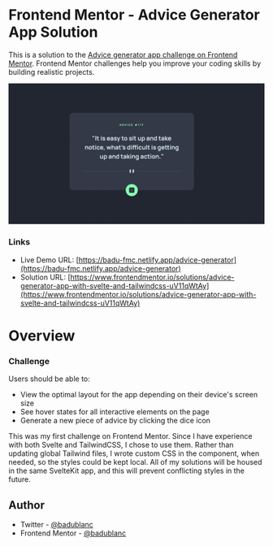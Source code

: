 # Frontend Mentor - Advice Generator App Solution

This is a solution to the [Advice generator app challenge on Frontend Mentor](https://www.frontendmentor.io/challenges/advice-generator-app-QdUG-13db). Frontend Mentor challenges help you improve your coding skills by building realistic projects.

![Demo Screenshot](./screenshot.png)

### Links

- Live Demo URL: [https://badu-fmc.netlify.app/advice-generator](https://badu-fmc.netlify.app/advice-generator)
- Solution URL: [https://www.frontendmentor.io/solutions/advice-generator-app-with-svelte-and-tailwindcss-uV11qWtAy](https://www.frontendmentor.io/solutions/advice-generator-app-with-svelte-and-tailwindcss-uV11qWtAy)

# Overview

### Challenge

Users should be able to:

- View the optimal layout for the app depending on their device's screen size
- See hover states for all interactive elements on the page
- Generate a new piece of advice by clicking the dice icon

This was my first challenge on Frontend Mentor. Since I have experience with both Svelte and TailwindCSS, I chose to use them. Rather than updating global Tailwind files, I wrote custom CSS in the component, when needed, so the styles could be kept local. All of my solutions will be housed in the same SvelteKit app, and this will prevent conflicting styles in the future.

## Author

- Twitter - [@badublanc](https://www.twitter.com/badublanc)
- Frontend Mentor - [@badublanc](https://www.frontendmentor.io/profile/badublanc)
